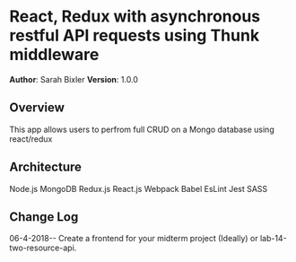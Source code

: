 # React, Redux with asynchronous restful API requests using Thunk middleware
**Author**: Sarah Bixler
**Version**: 1.0.0
## Overview
This app allows users to perfrom full CRUD on a Mongo database using react/redux

## Architecture
Node.js
MongoDB
Redux.js
React.js
Webpack
Babel
EsLint
Jest
SASS


## Change Log
06-4-2018-- Create a frontend for your midterm project (Ideally) or lab-14-two-resource-api.